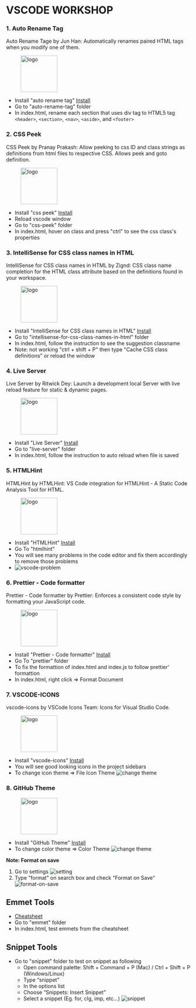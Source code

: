 # VSCODE WORKSHOP

### 1. Auto Rename Tag
Auto Rename Tage by Jun Han: Automatically renames paired HTML tags when you modify one of them.


<figure>
    <img src="images/logos/auto-rename-tag.png" alt="logo" width="100" height="100" />    
</figure>

- Install "auto rename tag" [Install](https://marketplace.visualstudio.com/items?itemName=formulahendry.auto-rename-tag)
- Go to "auto-rename-tag" folder
- In index.html, rename each section that uses div tag to HTML5 tag ```<header>```, ```<section>```, ```<nav>```, ```<aside>```, and ```<footer>```


### 2. CSS Peek
CSS Peek by Pranay Prakash: Allow peeking to css ID and class strings as definitions from html files to respective CSS. Allows peek and goto definition.


<figure>
<img src="images/logos/css-peek.png" alt="logo" width="100" height="100" />
</figure> 

- Install "css peek" [Install](https://marketplace.visualstudio.com/items?itemName=pranaygp.vscode-css-peek)
- Reload vscode window
- Go to "css-peek" folder
- In index.html, hover on class and press "ctrl" to see the css class's properties


### 3. IntelliSense for CSS class names in HTML
IntelliSense for CSS class names in HTML by Zignd: CSS class name completion for the HTML class attribute based on the definitions found in your workspace.


<figure>
<img src="images/logos/intellisense-for-css.png" alt="logo" width="100" height="100" />
</figure>

- Install "IntelliSense for CSS class names in HTML" [Install](https://marketplace.visualstudio.com/items?itemName=Zignd.html-css-class-completion)
- Go to "intellisense-for-css-class-names-in-html" folder
- In index.html, follow the instruction to see the suggestion classname 
- Note: not working "ctrl + shift + P" then type "Cache CSS class definitions" or reload the window


### 4. Live Server
Live Server by Ritwick Dey: Launch a development local Server with live reload feature for static & dynamic pages.


<figure>
<img src="images/logos/live-server.png" alt="logo" width="100" height="100" />
</figure>

- Install "Live Server" [Install](https://marketplace.visualstudio.com/items?itemName=ritwickdey.LiveServer)
- Go to "live-server" folder
- In index.html, follow the instruction to auto reload when file is saved


### 5. HTMLHint
HTMLHint by HTMLHint: VS Code integration for HTMLHint - A Static Code Analysis Tool for HTML.


<figure>
<img src="images/logos/htmlhint.png" alt="logo" width="100" height="100" />
</figure>

- Install "HTMLHint" [Install](https://marketplace.visualstudio.com/items?itemName=HTMLHint.vscode-htmlhint)
- Go To "htmlhint"
- You will see many problems in the code editor and fix them accordingly to remove those problems
- ![vscode-problem](images/vscode-problem.png)


### 6. Prettier - Code formatter
Prettier - Code formatter by Prettier: Enforces a consistent code style by formatting your JavaScript code.


<figure>
<img src="images/logos/prettier.png" alt="logo" width="100" height="100" />
</figure>

- Install "Prettier - Code formatter" [Install](https://marketplace.visualstudio.com/items?itemName=esbenp.prettier-vscode)
- Go To "prettier" folder
- To fix the formattion of index.html and index.js to follow prettier' formattion
- In index.html, right click => Format Document


### 7. VSCODE-ICONS
vscode-icons by VSCode Icons Team: Icons for Visual Studio Code.


<figure>
<img src="images/logos/vscode-icon.png" alt="logo" width="100" height="100" />
</figure>

- Install "vscode-icons" [Install](https://marketplace.visualstudio.com/items?itemName=vscode-icons-team.vscode-icons)
- You will see good looking icons in the project sidebars
- To change icon theme => File Icon Theme
![change theme](images/change-theme.png)


### 8. GitHub Theme

<figure>
<img src="images/logos/github-theme.png" alt="logo" width="100" height="100" />
</figure>

- Install "GitHub Theme" [Install](https://marketplace.visualstudio.com/items?itemName=GitHub.github-vscode-theme)
- To change color theme => Color Theme
![change theme](images/change-theme.png)

**Note: Format on save**

1. Go to settings
![setting](images/go-to-settings.png)
2. Type "format" on search box and check "Format on Save"
![format-on-save](images/check-format-on-save.png)

## Emmet Tools

- [Cheatsheet](https://quickref.me/emmet.html)
- Go to "emmet" folder 
- In index.html, test emmets from the cheatsheet

## Snippet Tools

- Go to "snippet" folder to test on snippet as following
  - Open command palette: Shift + Command + P (Mac) / Ctrl + Shift + P (Windows/Linux)
  - Type “snippet”
  - In the options list
  - Choose “Snippets: Insert Snippet”
  - Select a snippet (Eg. for, clg, imp, etc…)
    ![snippet](images/snippet.png)
